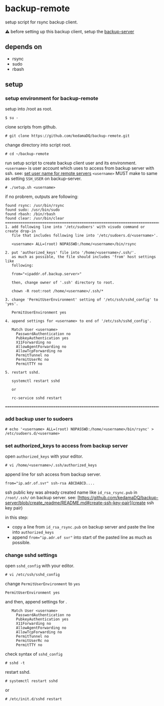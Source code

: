 # backup-remote

setup script for rsync backup client.

:warning: before setting up this backup client, setup the [backup-server](https://github.com/kedamaDQ/backup-server/blob/create_readme/README.md)

## depends on

- rsync
- sudo
- rbash

## setup

### setup environment for backup-remote

setup into /root as root.

```
$ su -
```

clone scripts from github.

```
# git clone https://github.com/kedamaDQ/backup-remote.git
```

change directory into script root.

```
# cd ~/backup-remote
```

run setup script to create backup client user and its environment. `<username>` is user account which uses to access from backup server with ssh. see: [set user name for remote servers](https://github.com/kedamaDQ/backup-remote/edit/master/README.md#setup-scripts) `<username>` MUST make to same as setting `SSH_USER` on backup-server.

```
# ./setup.sh <username>
```

if no probrem, outputs are following:

```
found rsync: /usr/bin/rsync
found sudo: /usr/bin/sudo
found rbash: /bin/rbash
found clear: /usr/bin/clear
================================================================================
1. add following line into '/etc/sudoers' with visudo command or create drop-in
   file that includes following line into '/etc/sudoers.d/<username>'.

   <username> ALL=(root) NOPASSWD:/home/<username>/bin/rsync

2. put 'authorized_keys' file into '/home/<username>/.ssh/'.
   as much as possible, the file should includes 'from' host settings like
   following:

   from="<ipaddr.of.backup.server>"

   then, change owner of '.ssh' directory to root.

   chown -R root:root /home/<username>/.ssh/*

3. change 'PermitUserEnvironment' setting of '/etc/ssh/sshd_config' to 'yes'.

   PermitUserEnvironment yes

4. append settings for <username> to end of '/etc/ssh/sshd_config'.

   Match User <username>
     PasswordAuthentication no
     PubkeyAuthentication yes
     X11Forwarding no
     AllowAgentForwarding no
     AllowTcpForwarding no
     PermitTunnel no
     PermitUserRc no
     PermitTTY no

5. restart sshd.

   systemctl restart sshd

   or

   rc-service sshd restart

================================================================================
```

### add backup user to sudoers

```
# echo '<username> ALL=(root) NOPASSWD:/home/<username>/bin/rsync' > /etc/sudoers.d/<username>
```

### set authorized_keys to access from backup server

open `authorized_keys` with your editor.

```
# vi /home/<username>/.ssh/authorized_keys
```

append line for ssh access from backup server.

```
from="ip.adr.of.svr" ssh-rsa ABCDABCD....
```

ssh public key was already created name like `id_rsa_rsync.pub` in `/root/.ssh/` on backup server. see: [https://github.com/kedamaDQ/backup-server/blob/create_readme/README.md#create-ssh-key-pair](create ssh key pair)

in this step:

- copy a line from `id_rsa_rsync.pub` on backup server and paste the line into `authorized_keys`
- append `from="ip.adr.of svr"` into start of the pasted line as much as possible.

### change sshd settings

open `sshd_config` with your editor.

```
# vi /etc/ssh/sshd_config
```

change `PermitUserEnvironment` to `yes`

```
PermitUserEnvironment yes
```

and then, append settings for <username>.
  
```
   Match User <username>
     PasswordAuthentication no
     PubkeyAuthentication yes
     X11Forwarding no
     AllowAgentForwarding no
     AllowTcpForwarding no
     PermitTunnel no
     PermitUserRc no
     PermitTTY no
```

check syntax of `sshd_config`

```
# sshd -t
```

restart sshd.

```
# systemctl restart sshd
```

or

```
# /etc/init.d/sshd restart
```
